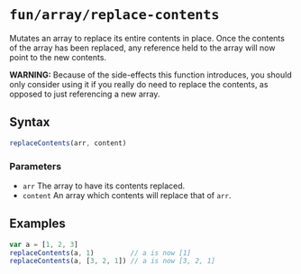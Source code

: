 # `fun/array/replace-contents`

Mutates an array to replace its entire contents in place. Once the contents of the array has been replaced, any reference held to the array will now point to the new contents.

**WARNING:** Because of the side-effects this function introduces, you should only consider using it if you really do need to replace the contents, as opposed to just referencing a new array.

## Syntax

```javascript
replaceContents(arr, content)
```

### Parameters

- `arr` The array to have its contents replaced.
- `content` An array which contents will replace that of `arr`.

## Examples

```javascript
var a = [1, 2, 3]
replaceContents(a, 1)         // a is now [1]
replaceContents(a, [3, 2, 1]) // a is now [3, 2, 1]
```
